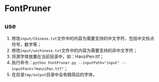 # FontPruner

## use

1. 修改`input/Chinese.txt`文件中的内容为需要支持的中文字符，包括中文标点符号，数字等；
2. 修改`input/unchinese.txt`文件中的内容为需要支持的非中文字符；
3. 将源字体放置在当前目录中，如：HanziPen.ttf；
4. 执行命令：`python FontPruner.py --inputPath="input" --inputFont="HanziPen.ttf"`；
5. 在目录`tmp/output`目录中会有精简后的字体。
